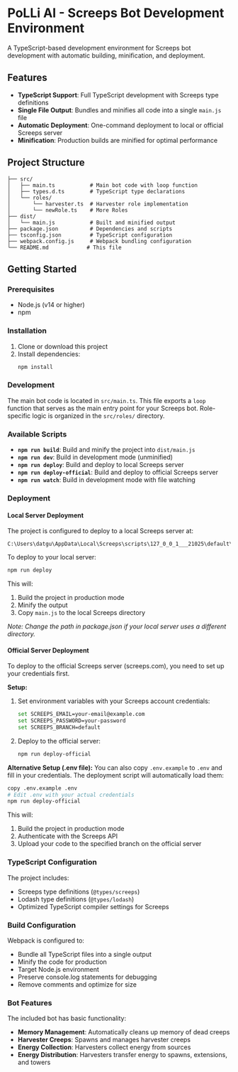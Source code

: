 # PoLLi AI - Screeps Bot Development Environment

A TypeScript-based development environment for Screeps bot development with automatic building, minification, and deployment.

## Features

- **TypeScript Support**: Full TypeScript development with Screeps type definitions
- **Single File Output**: Bundles and minifies all code into a single `main.js` file
- **Automatic Deployment**: One-command deployment to local or official Screeps server
- **Minification**: Production builds are minified for optimal performance

## Project Structure

```
├── src/
│   ├── main.ts           # Main bot code with loop function
│   ├── types.d.ts        # TypeScript type declarations
│   └── roles/
│       └── harvester.ts  # Harvester role implementation
│       └── newRole.ts    # More Roles
├── dist/
│   └── main.js           # Built and minified output
├── package.json          # Dependencies and scripts
├── tsconfig.json         # TypeScript configuration
├── webpack.config.js     # Webpack bundling configuration
└── README.md            # This file
```

## Getting Started

### Prerequisites

- Node.js (v14 or higher)
- npm

### Installation

1. Clone or download this project
2. Install dependencies:
   ```bash
   npm install
   ```

### Development

The main bot code is located in `src/main.ts`. This file exports a `loop` function that serves as the main entry point for your Screeps bot. Role-specific logic is organized in the `src/roles/` directory.

### Available Scripts

- **`npm run build`**: Build and minify the project into `dist/main.js`
- **`npm run dev`**: Build in development mode (unminified)
- **`npm run deploy`**: Build and deploy to local Screeps server
- **`npm run deploy-official`**: Build and deploy to official Screeps server
- **`npm run watch`**: Build in development mode with file watching
### Deployment

#### Local Server Deployment

The project is configured to deploy to a local Screeps server at:
```
C:\Users\datgu\AppData\Local\Screeps\scripts\127_0_0_1___21025\default\
```

To deploy to your local server:
```bash
npm run deploy
```

This will:
1. Build the project in production mode
2. Minify the output
3. Copy `main.js` to the local Screeps directory

*Note: Change the path in package.json if your local server uses a different directory.*

#### Official Server Deployment

To deploy to the official Screeps server (screeps.com), you need to set up your credentials first.

**Setup:**
1. Set environment variables with your Screeps account credentials:
   ```bash
   set SCREEPS_EMAIL=your-email@example.com
   set SCREEPS_PASSWORD=your-password
   set SCREEPS_BRANCH=default
   ```

2. Deploy to the official server:
   ```bash
   npm run deploy-official
   ```

**Alternative Setup (.env file):**
You can also copy `.env.example` to `.env` and fill in your credentials. The deployment script will automatically load them:
```bash
copy .env.example .env
# Edit .env with your actual credentials
npm run deploy-official
```

This will:
1. Build the project in production mode
2. Authenticate with the Screeps API
3. Upload your code to the specified branch on the official server

### TypeScript Configuration

The project includes:
- Screeps type definitions (`@types/screeps`)
- Lodash type definitions (`@types/lodash`)
- Optimized TypeScript compiler settings for Screeps

### Build Configuration

Webpack is configured to:
- Bundle all TypeScript files into a single output
- Minify the code for production
- Target Node.js environment
- Preserve console.log statements for debugging
- Remove comments and optimize for size


### Bot Features

The included bot has basic functionality:
- **Memory Management**: Automatically cleans up memory of dead creeps
- **Harvester Creeps**: Spawns and manages harvester creeps
- **Energy Collection**: Harvesters collect energy from sources
- **Energy Distribution**: Harvesters transfer energy to spawns, extensions, and towers
